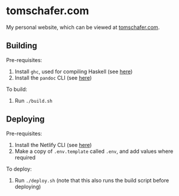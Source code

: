 # tomschafer.com

My personal website, which can be viewed at [tomschafer.com](https://tomschafer.com/).

## Building

Pre-requisites:

1. Install `ghc`, used for compiling Haskell (see [here](https://www.haskell.org/downloads/))
1. Install the `pandoc` CLI (see [here](https://github.com/jgm/pandoc))

To build:

1. Run `./build.sh`

## Deploying

Pre-requisites:

1. Install the Netlify CLI (see [here](https://docs.netlify.com/cli/get-started/#installation))
1. Make a copy of `.env.template` called `.env`, and add values where required

To deploy:

1. Run `./deploy.sh` (note that this also runs the build script before deploying)
